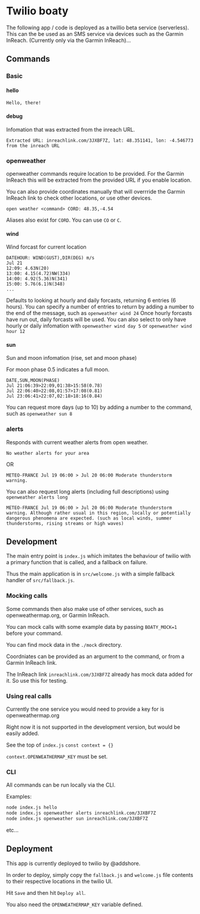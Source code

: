 # Twilio boaty

The following app / code is deployed as a twillio beta service (serverless).
This can the be used as an SMS service via devices such as the Garmin InReach. (Currently only via the Garmin InReach)...

## Commands

### Basic

#### hello

```
Hello, there!
```

#### debug

Infomation that was extracted from the inreach URL.

```
Extracted URL: inreachlink.com/3JXBF7Z, lat: 48.351141, lon: -4.546773 from the inreach URL
```

### openweather

openweather commands require location to be provided.
For the Garmin InReach this will be extracted from the provided URL if you enable location.

You can also provide coordinates manually that will overrride the Garmin InReach link to check other locations, or use other devices.

```
open weather <command> CORD: 48.35,-4.54
```

Aliases also exist for `CORD`. You can use `CO` or `C`.

#### wind

Wind forcast for current location

```
DATEHOUR: WIND(GUST),DIR(DEG) m/s
Jul 21
12:09: 4.63N(20)
13:00: 4.15(4.72)NW(334)
14:00: 4.92(5.36)N(341)
15:00: 5.76(6.1)N(348)
...
```

Defaults to looking at hourly and daily forcasts, returning 6 entries (6 hours).
You can specify a number of entries to return by adding a number to the end of the message, such as `openweather wind 24`
Once hourly forcasts have run out, daily forcasts will be used.
You can also select to only have hourly or daily infomation with `openweather wind day 5` or `openweather wind hour 12`

#### sun

Sun and moon infomation (rise, set and moon phase)

For moon phase 0.5 indicates a full moon.

```
DATE,SUN,MOON(PHASE)
Jul 21:06:39>22:09,01:38>15:58(0.78)
Jul 22:06:40>22:08,01:57>17:08(0.81)
Jul 23:06:41>22:07,02:18>18:16(0.84)
```

You can request more days (up to 10) by adding a number to the command, such as `openweather sun 8`

### alerts

Responds with current weather alerts from open weather.

```
No weather alerts for your area
```

OR

```
METEO-FRANCE Jul 19 06:00 > Jul 20 06:00 Moderate thunderstorm warning.
```

You can also request long alerts (including full descriptions) using `openweather alerts long`

```
METEO-FRANCE Jul 19 06:00 > Jul 20 06:00 Moderate thunderstorm warning. Although rather usual in this region, locally or potentially dangerous phenomena are expected. (such as local winds, summer thunderstorms, rising streams or high waves)
```

## Development

The main entry point is `index.js` which imitates the behaviour of twilio with a primary function that is called, and a fallback on failure.

Thus the main application is in `src/welcome.js` with a simple fallback handler of `src/fallback.js`.

### Mocking calls

Some commands then also make use of other services, such as openweathermap.org, or Garmin InReach.

You can mock calls with some example data by passing `BOATY_MOCK=1` before your command.

You can find mock data in the `./mock` directory.

Coordniates can be provided as an argument to the command, or from a Garmin InReach link.

The InReach link `inreachlink.com/3JXBF7Z` already has mock data added for it.
So use this for testing.

### Using real calls

Currently the one service you would need to provide a key for is openweathermap.org

Right now it is not supported in the development version, but would be easily added.

See the top of `index.js` `const context = {}`

`context.OPENWEATHERMAP_KEY` must be set.

### CLI

All commands can be run locally via the CLI.

Examples:

```sh
node index.js hello
node index.js openweather alerts inreachlink.com/3JXBF7Z
node index.js openweather sun inreachlink.com/3JXBF7Z
```

etc...

## Deployment

This app is currently deployed to twilio by @addshore.

In order to deploy, simply copy the `fallback.js` and `welcome.js` file contents to their respective locations in the twilio UI.

Hit `Save` and then hit `Deploy all`.

You also need the `OPENWEATHERMAP_KEY` variable defined.